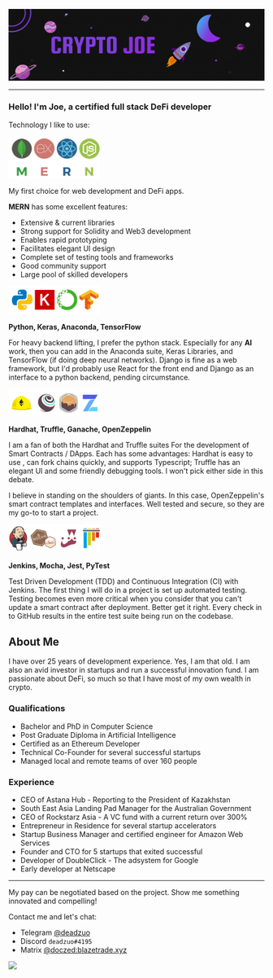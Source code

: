 ![](images/Banner.gif)

---

<div align=left>

### Hello! I'm Joe, a certified full stack DeFi developer

Technology I like to use:

<img src="images/mern.png" alt="mern" width="180"/>

My first choice for web development and DeFi apps.

**MERN** has some excellent features:

- Extensive & current libraries
- Strong support for Solidity and Web3 development
- Enables rapid prototyping
- Facilitates elegant UI design
- Complete set of testing tools and frameworks
- Good community support
- Large pool of skilled developers

<img src="images/pkat.png" alt="mern" width="180"/>

**Python, Keras, Anaconda, TensorFlow**

For heavy backend lifting, I prefer the python stack. Especially for any **AI** work, then you can add in the Anaconda suite, Keras Libraries, and TensorFlow (if doing deep neural networks). Django is fine as a web framework, but I'd probably use React for the front end and Django as an interface to a python backend, pending circumstance.

<img src="images/htgoz.png" alt="mern" width="180"/>

**Hardhat, Truffle, Ganache, OpenZeppelin**

I am a fan of both the Hardhat and Truffle suites For the development of Smart Contracts / DApps. Each has some advantages: Hardhat is easy to use , can fork chains quickly, and supports Typescript; Truffle has an elegant UI and some friendly debugging tools. I won't pick either side in this debate.

I believe in standing on the shoulders of giants. In this case, OpenZeppelin's smart contract templates and interfaces. Well tested and secure, so they are my go-to to start a project.

<img src="images/jmjp.png" alt="mern" width="180"/>

**Jenkins, Mocha, Jest, PyTest**

Test Driven Development (TDD) and Continuous Integration (CI) with Jenkins. The first thing I will do in a project is set up automated testing. Testing becomes even more critical when you consider that you can't update a smart contract after deployment. Better get it right. Every check in to GitHub results in the entire test suite being run on the codebase.</div>

## About Me

I have over 25 years of development experience. Yes, I am that old. I am also an avid investor in startups and run a successful innovation fund. I am passionate about DeFi, so much so that I have most of my own wealth in crypto.

### Qualifications

- Bachelor and PhD in Computer Science
- Post Graduate Diploma in Artificial Intelligence
- Certified as an Ethereum Developer
- Technical Co-Founder for several successful startups
- Managed local and remote teams of over 160 people

### Experience

- CEO of Astana Hub - Reporting to the President of Kazakhstan
- South East Asia Landing Pad Manager for the Australian Government
- CEO of Rockstarz Asia - A VC fund with a current return over 300%
- Entrepreneur in Residence for several startup accelerators
- Startup Business Manager and certified engineer for Amazon Web Services
- Founder and CTO for 5 startups that exited successful
- Developer of DoubleClick - The adsystem for Google
- Early developer at Netscape

---

My pay can be negotiated based on the project.  Show me something innovated and compelling!

Contact me and let's chat:

- Telegram [@deadzuo](https://t.me/deadzuo)
- Discord `deadzuo#4195`
- Matrix [@doczed:blazetrade.xyz](https://matrix.to/#/@doczed:blazetrade.xyz)

![](https://komarev.com/ghpvc/?username=jiyosub&color=blueviolet)
